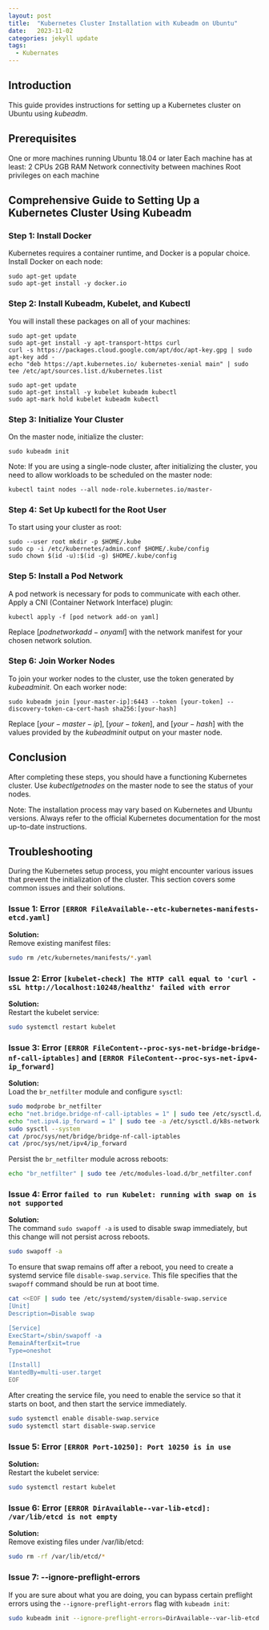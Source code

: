 ```yaml
---
layout: post
title:  "Kubernetes Cluster Installation with Kubeadm on Ubuntu"
date:   2023-11-02
categories: jekyll update
tags: 
  - Kubernates 
---
```


## Introduction

This guide provides instructions for setting up a Kubernetes cluster on Ubuntu using $kubeadm$.

## Prerequisites

One or more machines running Ubuntu 18.04 or later
Each machine has at least:
2 CPUs
2GB RAM
Network connectivity between machines
Root privileges on each machine

## Comprehensive Guide to Setting Up a Kubernetes Cluster Using Kubeadm

### Step 1: Install Docker

Kubernetes requires a container runtime, and Docker is a popular choice. Install Docker on each node:

```
sudo apt-get update
sudo apt-get install -y docker.io
```

### Step 2: Install Kubeadm, Kubelet, and Kubectl

You will install these packages on all of your machines:

```
sudo apt-get update
sudo apt-get install -y apt-transport-https curl
curl -s https://packages.cloud.google.com/apt/doc/apt-key.gpg | sudo apt-key add -
echo "deb https://apt.kubernetes.io/ kubernetes-xenial main" | sudo tee /etc/apt/sources.list.d/kubernetes.list

sudo apt-get update
sudo apt-get install -y kubelet kubeadm kubectl
sudo apt-mark hold kubelet kubeadm kubectl
```

### Step 3: Initialize Your Cluster

On the master node, initialize the cluster:

```
sudo kubeadm init
```

Note: If you are using a single-node cluster, after initializing the cluster, you need to allow workloads to be scheduled on the master node:

```
kubectl taint nodes --all node-role.kubernetes.io/master-
```

### Step 4: Set Up kubectl for the Root User

To start using your cluster as root:

```
sudo --user root mkdir -p $HOME/.kube
sudo cp -i /etc/kubernetes/admin.conf $HOME/.kube/config
sudo chown $(id -u):$(id -g) $HOME/.kube/config
```

### Step 5: Install a Pod Network

A pod network is necessary for pods to communicate with each other. Apply a CNI (Container Network Interface) plugin:

```
kubectl apply -f [pod network add-on yaml]
```

Replace $[pod network add-on yaml]$ with the network manifest for your chosen network solution.

### Step 6: Join Worker Nodes

To join your worker nodes to the cluster, use the token generated by $kubeadm init$. On each worker node:

```
sudo kubeadm join [your-master-ip]:6443 --token [your-token] --discovery-token-ca-cert-hash sha256:[your-hash]
```

Replace $[your-master-ip]$, $[your-token]$, and $[your-hash]$ with the values provided by the $kubeadm init$ output on your master node.

## Conclusion

After completing these steps, you should have a functioning Kubernetes cluster. Use $kubectl get nodes$ on the master node to see the status of your nodes.

Note: The installation process may vary based on Kubernetes and Ubuntu versions. Always refer to the official Kubernetes documentation for the most up-to-date instructions.

## Troubleshooting

During the Kubernetes setup process, you might encounter various issues that prevent the initialization of the cluster. This section covers some common issues and their solutions.

### Issue 1: Error `[ERROR FileAvailable--etc-kubernetes-manifests-etcd.yaml]`

**Solution:**  
Remove existing manifest files:

```bash
sudo rm /etc/kubernetes/manifests/*.yaml
```

### Issue 2: Error `[kubelet-check] The HTTP call equal to 'curl -sSL http://localhost:10248/healthz' failed with error`

**Solution:**  
Restart the kubelet service:

```bash
sudo systemctl restart kubelet
```

### Issue 3: Error `[ERROR FileContent--proc-sys-net-bridge-bridge-nf-call-iptables]` and `[ERROR FileContent--proc-sys-net-ipv4-ip_forward]`

**Solution:**  
Load the `br_netfilter` module and configure `sysctl`:

```bash
sudo modprobe br_netfilter
echo "net.bridge.bridge-nf-call-iptables = 1" | sudo tee /etc/sysctl.d/k8s-network.conf
echo "net.ipv4.ip_forward = 1" | sudo tee -a /etc/sysctl.d/k8s-network.conf
sudo sysctl --system
cat /proc/sys/net/bridge/bridge-nf-call-iptables
cat /proc/sys/net/ipv4/ip_forward
```

Persist the `br_netfilter` module across reboots:

```bash
echo "br_netfilter" | sudo tee /etc/modules-load.d/br_netfilter.conf
```

### Issue 4: Error `failed to run Kubelet: running with swap on is not supported`

**Solution:**  
The command `sudo swapoff -a` is used to disable swap immediately, but this change will not persist across reboots. 

```bash
sudo swapoff -a
```

To ensure that swap remains off after a reboot, you need to create a systemd service file `disable-swap.service`. This file specifies that the `swapoff` command should be run at boot time.

```bash
cat <<EOF | sudo tee /etc/systemd/system/disable-swap.service
[Unit]
Description=Disable swap

[Service]
ExecStart=/sbin/swapoff -a
RemainAfterExit=true
Type=oneshot

[Install]
WantedBy=multi-user.target
EOF
```

After creating the service file, you need to enable the service so that it starts on boot, and then start the service immediately.

```bash
sudo systemctl enable disable-swap.service
sudo systemctl start disable-swap.service
```

### Issue 5: Error `[ERROR Port-10250]: Port 10250 is in use`

**Solution:**  
Restart the kubelet service:

```bash
sudo systemctl restart kubelet
```

### Issue 6: Error `[ERROR DirAvailable--var-lib-etcd]: /var/lib/etcd is not empty`

**Solution:**  
Remove existing files under /var/lib/etcd:

```bash
sudo rm -rf /var/lib/etcd/*
```

### Issue 7: --ignore-preflight-errors

If you are sure about what you are doing, you can bypass certain preflight errors using the `--ignore-preflight-errors` flag with `kubeadm init`:

```bash
sudo kubeadm init --ignore-preflight-errors=DirAvailable--var-lib-etcd
```
